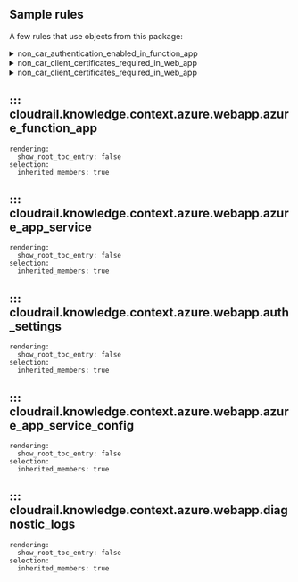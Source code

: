## Sample rules
A few rules that use objects from this package:

<details>
<summary>non_car_authentication_enabled_in_function_app</summary>

```python
--8<--
cloudrail/knowledge/rules/azure/non_context_aware/function_app_authentication_enable_rule.py
--8<--
```
</details>

<details>
<summary>non_car_client_certificates_required_in_web_app</summary>

```python
--8<--
cloudrail/knowledge/rules/azure/non_context_aware/app_service_non_car_diagnostic_logs_enabled_in_app_services_rule.py
--8<--
```
</details>

<details>
<summary>non_car_client_certificates_required_in_web_app</summary>

```python
--8<--
cloudrail/knowledge/rules/azure/non_context_aware/app_service_non_car_client_certificates_required_in_web_app_rulr.py
--8<--
```
</details>

## ::: cloudrail.knowledge.context.azure.webapp.azure_function_app
    rendering:
      show_root_toc_entry: false
    selection:
      inherited_members: true

## ::: cloudrail.knowledge.context.azure.webapp.azure_app_service
    rendering:
      show_root_toc_entry: false
    selection:
      inherited_members: true

## ::: cloudrail.knowledge.context.azure.webapp.auth_settings
    rendering:
      show_root_toc_entry: false
    selection:
      inherited_members: true

## ::: cloudrail.knowledge.context.azure.webapp.azure_app_service_config
    rendering:
      show_root_toc_entry: false
    selection:
      inherited_members: true

## ::: cloudrail.knowledge.context.azure.webapp.diagnostic_logs
    rendering:
      show_root_toc_entry: false
    selection:
      inherited_members: true
